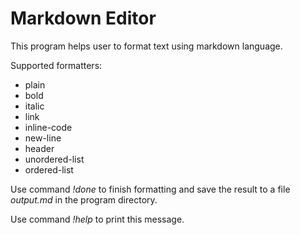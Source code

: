 # Markdown Editor

This program helps user to format text using markdown language.

Supported formatters:
- plain
- bold
- italic
- link
- inline-code
- new-line
- header
- unordered-list
- ordered-list

Use command *!done* to finish formatting and save the result to a file *output.md* in the program directory.

Use command *!help* to print this message.
